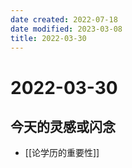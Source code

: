 ```yaml
---
date created: 2022-07-18
date modified: 2023-03-08
title: 2022-03-30
---
```


# 2022-03-30

## 今天的灵感或闪念

- [[论学历的重要性]]

